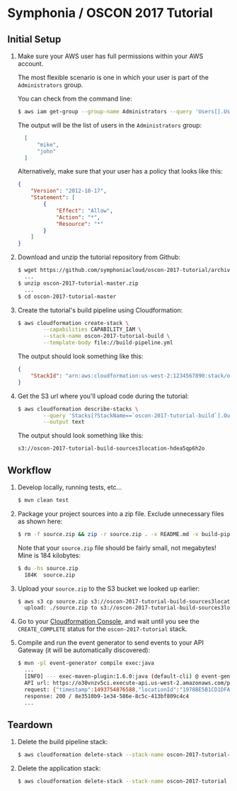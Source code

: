 # Symphonia / OSCON 2017 Tutorial

## Initial Setup

1. Make sure your AWS user has full permissions within your AWS account.

    The most flexible scenario is one in which your user is part of the `Administrators` group. 
    
    You can check from the command line:
    ```bash
    $ aws iam get-group --group-name Administrators --query 'Users[].UserName'
    ```
    The output will be the list of users in the `Administrators` group:
    ```json
      [
          "mike", 
          "john"
      ]
    ```
    Alternatively, make sure that your user has a policy that looks like this:
    ```json
    {
        "Version": "2012-10-17",
        "Statement": [
            {
                "Effect": "Allow",
                "Action": "*",
                "Resource": "*"
            }
        ]
    }
    ```
    
1. Download and unzip the tutorial repository from Github:

    ```bash
    $ wget https://github.com/symphoniacloud/oscon-2017-tutorial/archive/master.zip
      ...
    $ unzip oscon-2017-tutorial-master.zip
      ...
    $ cd oscon-2017-tutorial-master
    ```
    
1. Create the tutorial's build pipeline using Cloudformation:
    ```bash
    $ aws cloudformation create-stack \
            --capabilities CAPABILITY_IAM \
            --stack-name oscon-2017-tutorial-build \
            --template-body file://build-pipeline.yml
    ```
   The output should look something like this:
    ```json
    {
        "StackId": "arn:aws:cloudformation:us-west-2:1234567890:stack/oscon-2017-tutorial-build/7972b720-2f5b-11e7-bd3d-503acbd4dcfd"
    }
    ```
    
1. Get the S3 url where you'll upload code during the tutorial:
    ```bash
    $ aws cloudformation describe-stacks \
            --query 'Stacks[?StackName==`oscon-2017-tutorial-build`].Outputs[0][?OutputKey==`SourceS3Bucket`].OutputValue' \
            --output text
    ```
    The output should look something like this:
    ```
    s3://oscon-2017-tutorial-build-sources3location-hdea5qp6h2o
    ```
    
## Workflow

1. Develop locally, running tests, etc...
    ```bash
    $ mvn clean test
    ```

1. Package your project sources into a zip file. Exclude unnecessary files as shown here:
    ```bash
    $ rm -f source.zip && zip -r source.zip . -x README.md -x build-pipeline.yml -x \*/target/\* -x \*.git\* -x \*.iml -x \*.idea\*
    ```
    Note that your `source.zip` file should be fairly small, not megabytes! Mine is 184 kilobytes:
    ```bash
    $ du -hs source.zip 
      184K	source.zip
    ```
    
1. Upload your `source.zip` to the S3 bucket we looked up earlier:
    
    ```bash
    $ aws s3 cp source.zip s3://oscon-2017-tutorial-build-sources3location-hdea5qp6h2o
      upload: ./source.zip to s3://oscon-2017-tutorial-build-sources3location-hdea5qp6h2o/source.zip
    ```

1. Go to your [Cloudformation Console](https://console.aws.amazon.com/cloudformation/home), and wait until you see the `CREATE_COMPLETE` status for the `oscon-2017-tutorial` stack.

1. Compile and run the event generator to send events to your API Gateway (it will be automatically discovered):
    ```bash
    $ mvn -pl event-generator compile exec:java
      ...
      [INFO] --- exec-maven-plugin:1.6.0:java (default-cli) @ event-generator ---
      API url: https://o30vnzv5ci.execute-api.us-west-2.amazonaws.com/prod/events
      request: {"timestamp":1493754876588,"locationId":"1978BE5B1CD1DFA1A247E8B3BD6827D2","city":"Montgomery","state":"AL","temperature":42.98528743998604}
      response: 200 / 8e3510b9-1e34-586e-8c5c-413bf809c4c4
      ...
    ```

## Teardown

1. Delete the build pipeline stack:
    ```bash
    $ aws cloudformation delete-stack --stack-name oscon-2017-tutorial-build
    ```

1. Delete the application stack:
    ```bash
    $ aws cloudformation delete-stack --stack-name oscon-2017-tutorial
    ```
